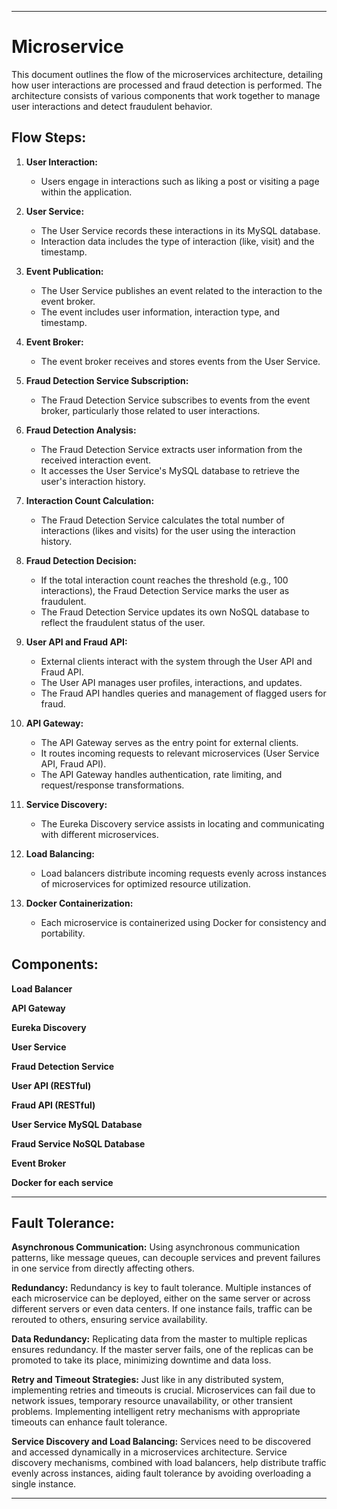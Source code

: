 

---

# Microservice

This document outlines the flow of the microservices architecture, detailing how user interactions are processed and fraud detection is performed. The architecture consists of various components that work together to manage user interactions and detect fraudulent behavior.

## Flow Steps:

1. **User Interaction:**
   - Users engage in interactions such as liking a post or visiting a page within the application.

2. **User Service:**
   - The User Service records these interactions in its MySQL database.
   - Interaction data includes the type of interaction (like, visit) and the timestamp.

3. **Event Publication:**
   - The User Service publishes an event related to the interaction to the event broker.
   - The event includes user information, interaction type, and timestamp.

4. **Event Broker:**
   - The event broker receives and stores events from the User Service.

5. **Fraud Detection Service Subscription:**
   - The Fraud Detection Service subscribes to events from the event broker, particularly those related to user interactions.

6. **Fraud Detection Analysis:**
   - The Fraud Detection Service extracts user information from the received interaction event.
   - It accesses the User Service's MySQL database to retrieve the user's interaction history.

7. **Interaction Count Calculation:**
   - The Fraud Detection Service calculates the total number of interactions (likes and visits) for the user using the interaction history.

8. **Fraud Detection Decision:**
   - If the total interaction count reaches the threshold (e.g., 100 interactions), the Fraud Detection Service marks the user as fraudulent.
   - The Fraud Detection Service updates its own NoSQL database to reflect the fraudulent status of the user.

9. **User API and Fraud API:**
   - External clients interact with the system through the User API and Fraud API.
   - The User API manages user profiles, interactions, and updates.
   - The Fraud API handles queries and management of flagged users for fraud.

10. **API Gateway:**
    - The API Gateway serves as the entry point for external clients.
    - It routes incoming requests to relevant microservices (User Service API, Fraud API).
    - The API Gateway handles authentication, rate limiting, and request/response transformations.

11. **Service Discovery:**
    - The Eureka Discovery service assists in locating and communicating with different microservices.
    
12. **Load Balancing:**
    - Load balancers distribute incoming requests evenly across instances of microservices for optimized resource utilization.

13. **Docker Containerization:**
    - Each microservice is containerized using Docker for consistency and portability.

## Components:

**Load Balancer**

**API Gateway**

**Eureka Discovery**

**User Service**

**Fraud Detection Service**

**User API (RESTful)**

**Fraud API (RESTful)**

**User Service MySQL Database**

**Fraud Service NoSQL Database**

**Event Broker**

**Docker for each service**

---

## Fault Tolerance:


**Asynchronous Communication:**
Using asynchronous communication patterns, like message queues, can decouple services and prevent failures in one service from directly affecting others.

**Redundancy:** 
Redundancy is key to fault tolerance. Multiple instances of each microservice can be deployed, either on the same server or across different servers or even data centers. If one instance fails, traffic can be rerouted to others, ensuring service availability.

**Data Redundancy:**
Replicating data from the master to multiple replicas ensures redundancy. If the master server fails, one of the replicas can be promoted to take its place, minimizing downtime and data loss.

**Retry and Timeout Strategies:**
Just like in any distributed system, implementing retries and timeouts is crucial. Microservices can fail due to network issues, temporary resource unavailability, or other transient problems. Implementing intelligent retry mechanisms with appropriate timeouts can enhance fault tolerance.

**Service Discovery and Load Balancing:**
Services need to be discovered and accessed dynamically in a microservices architecture. Service discovery mechanisms, combined with load balancers, help distribute traffic evenly across instances, aiding fault tolerance by avoiding overloading a single instance.

---

